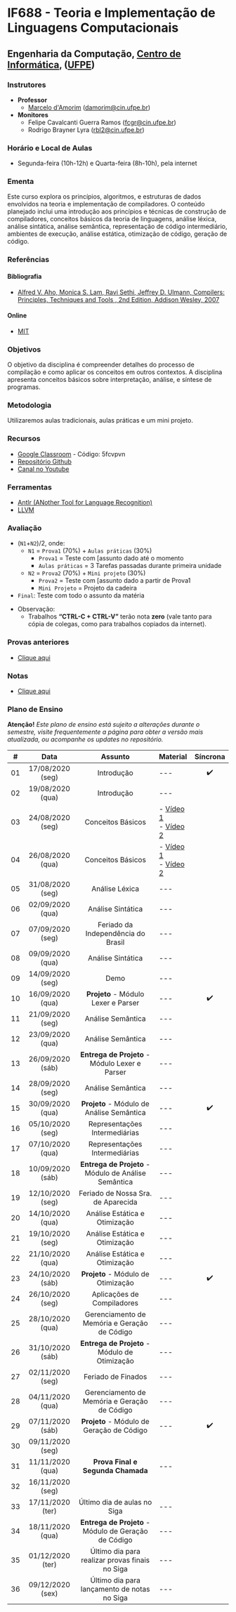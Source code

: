 # IF688 - Teoria e Implementação de Linguagens Computacionais

## Engenharia da Computação, [Centro de Informática](http://www.cin.ufpe.br), ([UFPE](http://www.ufpe.br))

### Instrutores

* **Professor** 
  * [Marcelo d'Amorim](http://cin.ufpe.br/~damorim/) (damorim@cin.ufpe.br)
* **Monitores** 
  * Felipe Cavalcanti Guerra Ramos (fcgr@cin.ufpe.br)
  * Rodrigo Brayner Lyra (rbl2@cin.ufpe.br)
  
### Horário e Local de Aulas
* Segunda-feira (10h-12h) e Quarta-feira (8h-10h), pela internet

### Ementa

Este curso explora os princípios, algoritmos, e estruturas de dados envolvidos na teoria e implementação de compiladores. 
O conteúdo planejado inclui uma introdução aos princípios e técnicas de construção de compiladores, conceitos básicos da teoria de linguagens, análise léxica, análise sintática, análise semântica, representação de código intermediário, ambientes de execução, análise estática, otimização de código, geração de código.

### Referências

#### Bibliografia
- [Alfred V. Aho, Monica S. Lam, Ravi Sethi, Jeffrey D. Ulmann, Compilers: Principles, Techniques and Tools , 2nd Edition, Addison Wesley, 2007](https://www.saraiva.com.br/compiladores-principios-tecnicas-e-ferramentas-1998960.html)
#### Online
- [MIT](https://ocw.mit.edu/courses/electrical-engineering-and-computer-science/6-035-computer-language-engineering-sma-5502-fall-2005/)

### Objetivos

O objetivo da disciplina é compreender detalhes do processo de compilação e como aplicar os conceitos em outros contextos.
A disciplina apresenta conceitos básicos sobre interpretação, análise, e síntese de programas. 

### Metodologia

Utilizaremos aulas tradicionais, aulas práticas e um mini projeto.

### Recursos

- [Google Classroom](https://classroom.google.com) - Código:  5fcvpvn
- [Repositório Github](https://github.com/damorim/compilers-cin)
- [Canal no Youtube](https://www.youtube.com/channel/UCgWmrlXTGDUpWV0RjlEum2w)

### Ferramentas
- [Antlr (ANother Tool for Language Recognition)](https://www.antlr.org/)
- [LLVM](https://llvm.org/)

### Avaliação
* (`N1`+`N2`)/2, onde:
  * `N1` = `Prova1` (70%) + `Aulas práticas` (30%)
    * `Prova1` = Teste com [assunto dado até o momento
    * `Aulas práticas` = 3 Tarefas passadas durante primeira unidade
  * `N2` = `Prova2` (70%) + `Mini projeto` (30%)
    * `Prova2` = Teste com [assunto dado a partir de Prova1 
    * `Mini Projeto` = Projeto da cadeira
* `Final`: Teste com todo o assunto da matéria

- Observação:
  - Trabalhos **“CTRL-C + CTRL-V”** terão nota **zero** (vale tanto para cópia de colegas, como para trabalhos copiados da internet).

### Provas anteriores
- [Clique aqui](https://github.com/damorim/compilers-cin/tree/master/provas)

### Notas
- [Clique aqui](https://docs.google.com/spreadsheets/d/1bBrZeFmS-fFnsUazjbqWenF_2S8vPdO3VOEtcmWQOMc)

### Plano de Ensino

**Atenção!** 
*Este plano de ensino está sujeito a alterações durante o semestre, visite frequentemente a página para obter a versão mais atualizada, ou acompanhe os updates no repositório.*

| # | Data | Assunto| Material | Síncrona |
|:---:|:----:|:----------------------:|:----------------------|:----:|
| 01 | 17/08/2020 (seg) | Introdução | --- | :heavy_check_mark:
| 02 | 19/08/2020 (qua) | Introdução | --- |
| 03 | 24/08/2020 (seg) | Conceitos Básicos | - [Vídeo 1](https://youtu.be/sAp6p1fCHCg)<br>- [Vídeo 2](https://youtu.be/JZ_ZeZvO-gA) |
| 04 | 26/08/2020 (qua) | Conceitos Básicos | - [Vídeo 1](https://youtu.be/T3HvXoWhdj8)<br>- [Vídeo 2](https://www.youtube.com/watch?v=3PMzwvr441U) |
| 05 | 31/08/2020 (seg) | Análise Léxica | --- |
| 06 | 02/09/2020 (qua) | Análise Sintática| --- |
| 07 | 07/09/2020 (seg) | Feriado da Independência do Brasil | --- |
| 08 | 09/09/2020 (qua) | Análise Sintática | --- |
| 09 | 14/09/2020 (seg) | Demo | --- |
| 10 | 16/09/2020 (qua) | **Projeto** - Módulo Lexer e Parser | --- | :heavy_check_mark:
| 11 | 21/09/2020 (seg) | Análise Semântica | --- |
| 12 | 23/09/2020 (qua) | Análise Semântica | --- |
| 13 | 26/09/2020 (sáb) | **Entrega de Projeto** - Módulo Lexer e Parser | --- |
| 14 | 28/09/2020 (seg) | Análise Semântica  | --- |
| 15 | 30/09/2020 (qua) | **Projeto** - Módulo de Análise Semântica | --- | :heavy_check_mark:
| 16 | 05/10/2020 (seg) | Representações Intermediárias | --- |
| 17 | 07/10/2020 (qua) | Representações Intermediárias | --- |
| 18 | 10/09/2020 (sáb) | **Entrega de Projeto** - Módulo de Análise Semântica | --- |
| 19 | 12/10/2020 (seg) | Feriado de Nossa Sra. de Aparecida | --- |
| 20 | 14/10/2020 (qua) | Análise Estática e Otimização | --- |
| 21 | 19/10/2020 (seg) | Análise Estática e Otimização | --- |
| 22 | 21/10/2020 (qua) | Análise Estática e Otimização | --- |
| 23 | 24/10/2020 (sáb) | **Projeto** - Módulo de Otimização | --- | :heavy_check_mark:
| 24 | 26/10/2020 (seg) | Aplicações  de Compiladores | --- |
| 25 | 28/10/2020 (qua) | Gerenciamento de Memória e Geração de Código | --- |
| 26 | 31/10/2020 (sáb) | **Entrega de Projeto** - Módulo de Otimização | --- |
| 27 | 02/11/2020 (seg) | Feriado de Finados | --- |
| 28 | 04/11/2020 (qua) | Gerenciamento de Memória e Geração de Código | --- |
| 29 | 07/11/2020 (sáb) | **Projeto** - Módulo de Geração de Código | --- | :heavy_check_mark:
| 30 | 09/11/2020 (seg) | 
| 31 | 11/11/2020 (qua) | **Prova Final e Segunda Chamada**  | --- |
| 32 | 16/11/2020 (seg) |
| 33 | 17/11/2020 (ter) | Último dia de aulas no Siga | --- |
| 34 | 18/11/2020 (qua) | **Entrega de Projeto** - Módulo de Geração de Código | --- |
| 35 | 01/12/2020 (ter) | Último dia para realizar provas finais no Siga | --- |
| 36 | 09/12/2020 (sex) | Último dia para lançamento de notas no Siga | --- |


